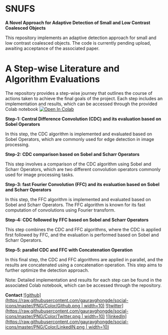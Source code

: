 # **SNUFS**
**A Novel Approach for Adaptive Detection of Small and Low Contrast Coalesced Objects**

This repository implements an adaptive detection approach for small and low contrast coalesced objects. The code is currently pending upload, awaiting acceptance of the associated paper.


# **A Step-wise Literature and Algorithm Evaluations**

The repository provides a step-wise journey that outlines the course of actions taken to achieve the final goals of the project. Each step includes an implementation and results, which can be accessed through the provided Colab notebook [![Open In Colab](https://colab.research.google.com/assets/colab-badge.svg)](https://colab.research.google.com/drive/1X6s6dUhdk_JDZ9uG_rc7I7Us70nruB6-?usp=share_link)


**Step-1: Central Difference Convolution (CDC) and its evaluation based on Sobel Operators**

In this step, the CDC algorithm is implemented and evaluated based on Sobel Operators, which are commonly used for edge detection in image processing.

**Step-2: CDC comparison based on Sobel and Scharr Operators**

This step involves a comparison of the CDC algorithm using Sobel and Scharr Operators, which are two different convolution operators commonly used for image processing tasks.

**Step-3: fast Fourier Convolution (FFC) and its evaluation based on Sobel and Scharr Operators**

In this step, the FFC algorithm is implemented and evaluated based on Sobel and Scharr Operators. The FFC algorithm is known for its fast computation of convolutions using Fourier transform.

**Step-4: CDC followed by FFC based on Sobel and Scharr Operators**

This step combines the CDC and FFC algorithms, where the CDC is applied first followed by FFC, and the evaluation is performed based on Sobel and Scharr Operators.

**Step-5: parallel CDC and FFC with Concatenation Operation**

In this final step, the CDC and FFC algorithms are applied in parallel, and the results are concatenated using a concatenation operation. This step aims to further optimize the detection approach.


Note: Detailed implementation and results for each step can be found in the associated Colab notebook, which can be accessed through the repository.




**Contact**
[![github](https://raw.githubusercontent.com/gauravghongde/social-icons/master/PNG/Color/Github.png | width=10)](https://www.github.com/imadalishah)
[![twitter](https://raw.githubusercontent.com/gauravghongde/social-icons/master/PNG/Color/Twitter.png | width=10)](https://www.twitter.com/imadalishah)
[![linkedIn](https://raw.githubusercontent.com/gauravghongde/social-icons/master/PNG/Color/LinkedIN.png | width=10)](https://www.linkedin.com/in/imadalishah)

